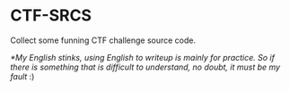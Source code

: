 # CTF-SRCS
Collect some funning CTF challenge source code.

*\*My English stinks, using English to writeup is mainly for practice. So if there is something that is difficult to understand, no doubt, it must be my fault*  :)
